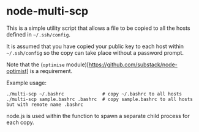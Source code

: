 node-multi-scp
==============

This is a simple utility script that allows a file to be copied to all the 
hosts defined in `~/.ssh/config`.

It is assumed that you have copied your public key to each host within `~/.ssh/config`
so the copy can take place without a password prompt.

Note that the (`optimise` module)[https://github.com/substack/node-optimist] is a requirement. 

Example usage:

    ./multi-scp ~/.bashrc              # copy ~/.bashrc to all hosts
	./multi-scp sample.bashrc .bashrc  # copy sample.bashrc to all hosts but with remote name .bashrc

node.js is used within the function to spawn a separate child process for each copy.